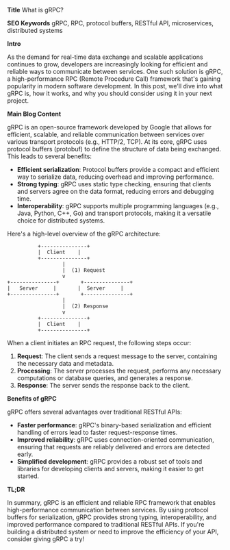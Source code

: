 **Title**
What is gRPC?

**SEO Keywords**
gRPC, RPC, protocol buffers, RESTful API, microservices, distributed systems

**Intro**

As the demand for real-time data exchange and scalable applications continues to grow, developers are increasingly looking for efficient and reliable ways to communicate between services. One such solution is gRPC, a high-performance RPC (Remote Procedure Call) framework that's gaining popularity in modern software development. In this post, we'll dive into what gRPC is, how it works, and why you should consider using it in your next project.

**Main Blog Content**

gRPC is an open-source framework developed by Google that allows for efficient, scalable, and reliable communication between services over various transport protocols (e.g., HTTP/2, TCP). At its core, gRPC uses protocol buffers (protobuf) to define the structure of data being exchanged. This leads to several benefits:

* **Efficient serialization**: Protocol buffers provide a compact and efficient way to serialize data, reducing overhead and improving performance.
* **Strong typing**: gRPC uses static type checking, ensuring that clients and servers agree on the data format, reducing errors and debugging time.
* **Interoperability**: gRPC supports multiple programming languages (e.g., Java, Python, C++, Go) and transport protocols, making it a versatile choice for distributed systems.

Here's a high-level overview of the gRPC architecture:

```
          +---------------+
          |  Client    |
          +---------------+
                  |
                  |  (1) Request
                  v
+---------------+       +---------------+
|   Server     |       |  Server     |
+---------------+       +---------------+
                  |
                  |  (2) Response
                  v
          +---------------+
          |  Client    |
          +---------------+
```

When a client initiates an RPC request, the following steps occur:

1. **Request**: The client sends a request message to the server, containing the necessary data and metadata.
2. **Processing**: The server processes the request, performs any necessary computations or database queries, and generates a response.
3. **Response**: The server sends the response back to the client.

**Benefits of gRPC**

gRPC offers several advantages over traditional RESTful APIs:

* **Faster performance**: gRPC's binary-based serialization and efficient handling of errors lead to faster request-response times.
* **Improved reliability**: gRPC uses connection-oriented communication, ensuring that requests are reliably delivered and errors are detected early.
* **Simplified development**: gRPC provides a robust set of tools and libraries for developing clients and servers, making it easier to get started.

**TL;DR**

In summary, gRPC is an efficient and reliable RPC framework that enables high-performance communication between services. By using protocol buffers for serialization, gRPC provides strong typing, interoperability, and improved performance compared to traditional RESTful APIs. If you're building a distributed system or need to improve the efficiency of your API, consider giving gRPC a try!